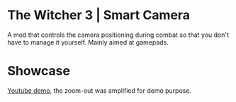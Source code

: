 # The Witcher 3 | Smart Camera
A mod that controls the camera positioning during combat so that you don't have to
manage it yourself. Mainly aimed at gamepads.

# Showcase
[Youtube demo](https://www.youtube.com/watch?v=sLEMGQzFfjA), the zoom-out was amplified for demo purpose.